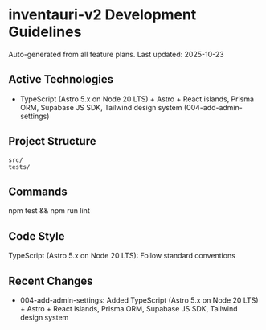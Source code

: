 # inventauri-v2 Development Guidelines

Auto-generated from all feature plans. Last updated: 2025-10-23

## Active Technologies

- TypeScript (Astro 5.x on Node 20 LTS) + Astro + React islands, Prisma ORM, Supabase JS SDK, Tailwind design system (004-add-admin-settings)

## Project Structure

```text
src/
tests/
```

## Commands

npm test && npm run lint

## Code Style

TypeScript (Astro 5.x on Node 20 LTS): Follow standard conventions

## Recent Changes

- 004-add-admin-settings: Added TypeScript (Astro 5.x on Node 20 LTS) + Astro + React islands, Prisma ORM, Supabase JS SDK, Tailwind design system

<!-- MANUAL ADDITIONS START -->
<!-- MANUAL ADDITIONS END -->
